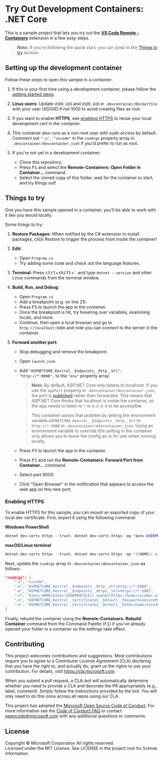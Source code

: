 # Try Out Development Containers: .NET Core

This is a sample project that lets you try out the **[VS Code Remote - Containers](https://aka.ms/vscode-remote/containers)** extension in a few easy steps.

> **Note:** If you're following the quick start, you can jump to the [Things to try](#things-to-try) section. 

## Setting up the development container

Follow these steps to open this sample in a container:

1. If this is your first time using a development container, please follow the [getting started steps](https://aka.ms/vscode-remote/containers/getting-started).

2. **Linux users:** Update `USER_UID` and `USER_GID` in `.devcontainer/Dockerfile` with your user UID/GID if not 1000 to avoid creating files as root.

3. If you want to enable **HTTPS**, see [enabling HTTPS](#enabling-https) to reuse your local development cert in the container.

4. This container also runs as a non-root user with sudo access by default. Comment out `"-u", "vscode"` in the `runArgs` property array in `.devcontainer/devcontainer.json` if you'd prefer to run as root.

5. If you're not yet in a development container:
   - Clone this repository.
   - Press <kbd>F1</kbd> and select the **Remote-Containers: Open Folder in Container...** command.
   - Select the cloned copy of this folder, wait for the container to start, and try things out!

## Things to try

One you have this sample opened in a container, you'll be able to work with it like you would locally.

Some things to try:

1. **Restore Packages:** When notified by the C# extension to install packages, click Restore to trigger the process from inside the container!

2. **Edit:**
   - Open `Program.cs`
   - Try adding some code and check out the language features.

3. **Terminal:** Press <kbd>ctrl</kbd>+<kbd>shift</kbd>+<kbd>\`</kbd> and type `dotnet --version` and other Linux commands from the terminal window.

4. **Build, Run, and Debug:**
   - Open `Program.cs`
   - Add a breakpoint (e.g. on line 21).
   - Press <kbd>F5</kbd> to launch the app in the container.
   - Once the breakpoint is hit, try hovering over variables, examining locals, and more.
   - Continue, then open a local browser and go to `http://localhost:5000` and note you can connect to the server in the container.

5. **Forward another port:**
   - Stop debugging and remove the breakpoint.
   - Open `launch.json`
   - Add `"ASPNETCORE_Kestrel__Endpoints__Http__Url": "http://*:9000",` to the `"env"` property array.

        > **Note:** By default, ASP.NET Core only listens to localhost. If you use the `appPort` property in `.devcontainer/devcontainer.json`, the port is [published](https://docs.docker.com/config/containers/container-networking/#published-ports) rather than forwarded. This means that ASP.NET Core thinks that localhost is inside the container, so the app needs to listen to `*` or `0.0.0.0` to be accessible. 
        >
        > This container solves that problem by setting the environment variable `ASPNETCORE_Kestrel__Endpoints__Http__Url` to `http://*:5000` in `.devcontainer/devcontainer.json`. Using an environment variable to override this setting in the container only allows you to leave the config as-is for use when running locally.

   - Press <kbd>F5</kbd> to launch the app in the container.
   - Press <kbd>F1</kbd> and run the **Remote-Containers: Forward Port from Container...** command.
   - Select port 9000.
   - Click "Open Browser" in the notification that appears to access the web app on this new port.

### Enabling HTTPS

To enable HTTPS for this sample, you can mount an exported copy of your local dev certificate. First, export it using the following command:

**Windows PowerShell**

```powershell
dotnet dev-certs https --trust; dotnet dev-certs https -ep "$env:USERPROFILE/.aspnet/https/aspnetapp.pfx" -p "SecurePwdGoesHere"
```

**macOS/Linux terminal**

```powershell
dotnet dev-certs https --trust; dotnet dev-certs https -ep "${HOME}/.aspnet/https/aspnetapp.pfx" -p "SecurePwdGoesHere"
```

Next, update the `runArgs` array in `.devcontainer/devcontainer.json` as follows:

```json
"runArgs": [
    "-u", "vscode",
    "-e", "ASPNETCORE_Kestrel__Endpoints__Http__Url=http://*:5000",
    "-e", "ASPNETCORE_Kestrel__Endpoints__Https__Url=https://*:5001",
    "-v", "${env:HOME}${env:USERPROFILE}/.aspnet/https:/home/vscode/.aspnet/https",
    "-e", "ASPNETCORE_Kestrel__Certificates__Default__Password=SecurePwdGoesHere",
    "-e", "ASPNETCORE_Kestrel__Certificates__Default__Path=/home/vscode/.aspnet/https/aspnetapp.pfx"
]
```

Finally, rebuild the container using the **Remote-Containers: Rebuild Container** command from the Command Palette (<kbd>F1</kbd>) if you've already opened your folder in a container so the settings take effect.

## Contributing

This project welcomes contributions and suggestions. Most contributions require you to agree to a
Contributor License Agreement (CLA) declaring that you have the right to, and actually do, grant us
the rights to use your contribution. For details, visit https://cla.microsoft.com.

When you submit a pull request, a CLA-bot will automatically determine whether you need to provide
a CLA and decorate the PR appropriately (e.g., label, comment). Simply follow the instructions
provided by the bot. You will only need to do this once across all repos using our CLA.

This project has adopted the [Microsoft Open Source Code of Conduct](https://opensource.microsoft.com/codeofconduct/).
For more information see the [Code of Conduct FAQ](https://opensource.microsoft.com/codeofconduct/faq/) or
contact [opencode@microsoft.com](mailto:opencode@microsoft.com) with any additional questions or comments.

## License

Copyright © Microsoft Corporation All rights reserved.<br />
Licensed under the MIT License. See LICENSE in the project root for license information.
